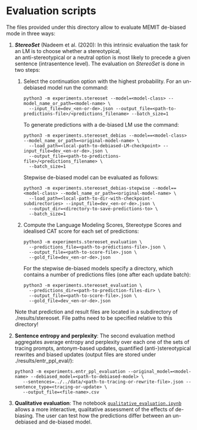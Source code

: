 
# Evaluation scripts

The files provided under this directory allow to evaluate MEMIT de-biased mode in three ways:

1. __*StereoSet*__ (Nadeem et al. (2020): In this intrinsic evaluation the task for an LM is to choose whether a stereotypical,  
   an anti-stereotypical or a neutral option is most likely to precede a given sentence (intrasentence level).
   The evaluation on *StereoSet* is done in two steps:
   
   1. Select the continuation option with the highest probability.
      For an un-debiased model run the command:
      ```
      python3 -m experiments.stereoset --model=<model-class> --model_name_or_path=<model-name> \
        --input_file=dev_<en-or-de>.json --output_file=<path-to-predictions-file>/<predictions_filename> --batch_size=1
      ```
      
      To generate predictions with a de-biased LM use the command:  
      ```
      python3 -m experiments.stereoset_debias --model==<model-class> --model_name_or_path=<original-model-name> \
        --load_path=<local-path-to-debiased-LM-checkpoint> --input_file=dev_<en-or-de>.json \
        --output_file=<path-to-predictions-file>/<predictions_filename> \  
        --batch_size=1
      ```
      
      Stepwise de-biased model can be evaluated as follows:
      ```
      python3 -m experiments.stereoset_debias-stepwise --model==<model-class> --model_name_or_path=<original-model-name> \  
        --load_path=<local-path-to-dir-with-checkpoint-subdirectories> --input_file=dev_<en-or-de>.json \  
        --output_dir=<directory-to-save-predictions-to> \
        --batch_size=1
      ```
      
   2. Compute the Language Modeling Scores, Stereotype Scores and idealised CAT score for each set of predictions:
      ```
      python3 -m experiments.stereoset_evaluation \
        --predictions_file=<path-to-predictions-file>.json \  
        --output_file=<path-to-score-file>.json \
        --gold_file=dev_<en-or-de>.json
      ```
      
      For the stepwise de-biased models specify a directory, which contains a number of predictions files (one after each update batch):
      ```
      python3 -m experiments.stereoset_evaluation \
        --predictions_dir=<path-to-prediction-files-dir> \  
        --output_file=<path-to-score-file>.json \
        --gold_file=dev_<en-or-de>.json
      ```
   Note that prediction and result files are located in a subdirectory of ./results/stereoset. File paths need to be specified relative to this directory!  
2. __Sentence entropy and perplexity__: The second evaluation method aggregates average entropy and perplexity over each one of the sets
      of tracing prompts, antonym-based updates, quantified (anti-)stereotypical rewrites and biased updates
      (output files are stored under ./results/entr_ppl_eval/):
      ```
      python3 -m experiments.entr_ppl_evaluation --original_model=<model-name> --debiased_model=<path-to-debiased-model> \
         --sentences=../../data/<path-to-tracing-or-rewrite-file>.json --sentence_type=<tracing-or-update> \  
         --output_file=<file-name>.csv
      ```

4. __Qualitative evaluation__: The notebook [`qualitative_evaluation.ipynb`](qualitative_evaluation.ipynb) allows
      a more interactive, qualitative assessment of the effects of de-biasing. The user can test how the predictions differ between
      an un-debiased and de-biased model.
